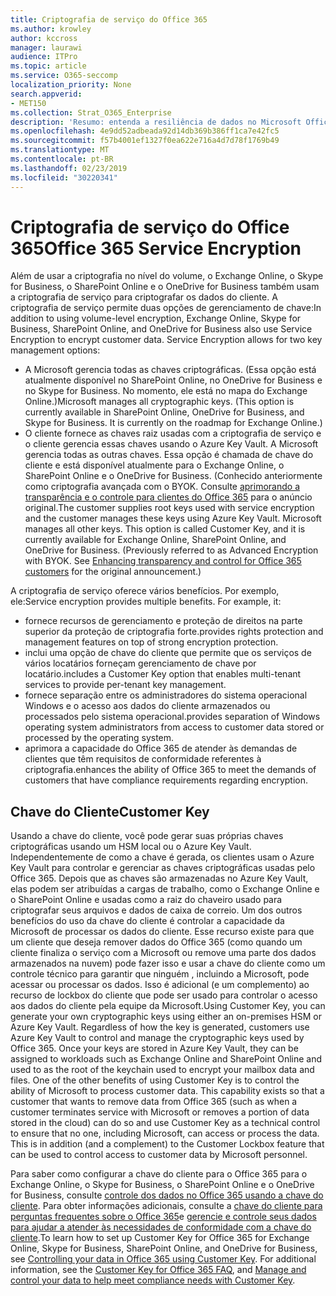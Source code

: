 ```yaml
---
title: Criptografia de serviço do Office 365
ms.author: krowley
author: kccross
manager: laurawi
audience: ITPro
ms.topic: article
ms.service: O365-seccomp
localization_priority: None
search.appverid:
- MET150
ms.collection: Strat_O365_Enterprise
description: 'Resumo: entenda a resiliência de dados no Microsoft Office 365.'
ms.openlocfilehash: 4e9dd52adbeada92d14db369b386ff1ca7e42fc5
ms.sourcegitcommit: f57b4001ef1327f0ea622e716a4d7d78f1769b49
ms.translationtype: MT
ms.contentlocale: pt-BR
ms.lasthandoff: 02/23/2019
ms.locfileid: "30220341"
---
```

# <a name="office-365-service-encryption"></a><span data-ttu-id="aa6f8-103">Criptografia de serviço do Office 365</span><span class="sxs-lookup"><span data-stu-id="aa6f8-103">Office 365 Service Encryption</span></span>

<span data-ttu-id="aa6f8-p101">Além de usar a criptografia no nível do volume, o Exchange Online, o Skype for Business, o SharePoint Online e o OneDrive for Business também usam a criptografia de serviço para criptografar os dados do cliente. A criptografia de serviço permite duas opções de gerenciamento de chave:</span><span class="sxs-lookup"><span data-stu-id="aa6f8-p101">In addition to using volume-level encryption, Exchange Online, Skype for Business, SharePoint Online, and OneDrive for Business also use Service Encryption to encrypt customer data. Service Encryption allows for two key management options:</span></span>
- <span data-ttu-id="aa6f8-p102">A Microsoft gerencia todas as chaves criptográficas. (Essa opção está atualmente disponível no SharePoint Online, no OneDrive for Business e no Skype for Business. No momento, ele está no mapa do Exchange Online.)</span><span class="sxs-lookup"><span data-stu-id="aa6f8-p102">Microsoft manages all cryptographic keys. (This option is currently available in SharePoint Online, OneDrive for Business, and Skype for Business. It is currently on the roadmap for Exchange Online.)</span></span>
- <span data-ttu-id="aa6f8-p103">O cliente fornece as chaves raiz usadas com a criptografia de serviço e o cliente gerencia essas chaves usando o Azure Key Vault. A Microsoft gerencia todas as outras chaves. Essa opção é chamada de chave do cliente e está disponível atualmente para o Exchange Online, o SharePoint Online e o OneDrive for Business. (Conhecido anteriormente como criptografia avançada com o BYOK. Consulte [aprimorando a transparência e o controle para clientes do Office 365](http://blogs.office.com/2015/04/21/enhancing-transparency-and-control-for-office-365-customers/) para o anúncio original.</span><span class="sxs-lookup"><span data-stu-id="aa6f8-p103">The customer supplies root keys used with service encryption and the customer manages these keys using Azure Key Vault. Microsoft manages all other keys. This option is called Customer Key, and it is currently available for Exchange Online, SharePoint Online, and OneDrive for Business. (Previously referred to as Advanced Encryption with BYOK. See [Enhancing transparency and control for Office 365 customers](http://blogs.office.com/2015/04/21/enhancing-transparency-and-control-for-office-365-customers/) for the original announcement.)</span></span>

<span data-ttu-id="aa6f8-p104">A criptografia de serviço oferece vários benefícios. Por exemplo, ele:</span><span class="sxs-lookup"><span data-stu-id="aa6f8-p104">Service encryption provides multiple benefits. For example, it:</span></span>
- <span data-ttu-id="aa6f8-116">fornece recursos de gerenciamento e proteção de direitos na parte superior da proteção de criptografia forte.</span><span class="sxs-lookup"><span data-stu-id="aa6f8-116">provides rights protection and management features on top of strong encryption protection.</span></span>
- <span data-ttu-id="aa6f8-117">inclui uma opção de chave do cliente que permite que os serviços de vários locatários forneçam gerenciamento de chave por locatário.</span><span class="sxs-lookup"><span data-stu-id="aa6f8-117">includes a Customer Key option that enables multi-tenant services to provide per-tenant key management.</span></span>
- <span data-ttu-id="aa6f8-118">fornece separação entre os administradores do sistema operacional Windows e o acesso aos dados do cliente armazenados ou processados pelo sistema operacional.</span><span class="sxs-lookup"><span data-stu-id="aa6f8-118">provides separation of Windows operating system administrators from access to customer data stored or processed by the operating system.</span></span>
- <span data-ttu-id="aa6f8-119">aprimora a capacidade do Office 365 de atender às demandas de clientes que têm requisitos de conformidade referentes à criptografia.</span><span class="sxs-lookup"><span data-stu-id="aa6f8-119">enhances the ability of Office 365 to meet the demands of customers that have compliance requirements regarding encryption.</span></span>

## <a name="customer-key"></a><span data-ttu-id="aa6f8-120">Chave do Cliente</span><span class="sxs-lookup"><span data-stu-id="aa6f8-120">Customer Key</span></span>
<span data-ttu-id="aa6f8-p105">Usando a chave do cliente, você pode gerar suas próprias chaves criptográficas usando um HSM local ou o Azure Key Vault. Independentemente de como a chave é gerada, os clientes usam o Azure Key Vault para controlar e gerenciar as chaves criptográficas usadas pelo Office 365. Depois que as chaves são armazenadas no Azure Key Vault, elas podem ser atribuídas a cargas de trabalho, como o Exchange Online e o SharePoint Online e usadas como a raiz do chaveiro usado para criptografar seus arquivos e dados de caixa de correio. Um dos outros benefícios do uso da chave do cliente é controlar a capacidade da Microsoft de processar os dados do cliente. Esse recurso existe para que um cliente que deseja remover dados do Office 365 (como quando um cliente finaliza o serviço com a Microsoft ou remove uma parte dos dados armazenados na nuvem) pode fazer isso e usar a chave do cliente como um controle técnico para garantir que ninguém , incluindo a Microsoft, pode acessar ou processar os dados. Isso é adicional (e um complemento) ao recurso de lockbox do cliente que pode ser usado para controlar o acesso aos dados do cliente pela equipe da Microsoft.</span><span class="sxs-lookup"><span data-stu-id="aa6f8-p105">Using Customer Key, you can generate your own cryptographic keys using either an on-premises HSM or Azure Key Vault. Regardless of how the key is generated, customers use Azure Key Vault to control and manage the cryptographic keys used by Office 365. Once your keys are stored in Azure Key Vault, they can be assigned to workloads such as Exchange Online and SharePoint Online and used to as the root of the keychain used to encrypt your mailbox data and files. One of the other benefits of using Customer Key is to control the ability of Microsoft to process customer data. This capability exists so that a customer that wants to remove data from Office 365 (such as when a customer terminates service with Microsoft or removes a portion of data stored in the cloud) can do so and use Customer Key as a technical control to ensure that no one, including Microsoft, can access or process the data. This is in addition (and a complement) to the Customer Lockbox feature that can be used to control access to customer data by Microsoft personnel.</span></span>

<span data-ttu-id="aa6f8-p106">Para saber como configurar a chave do cliente para o Office 365 para o Exchange Online, o Skype for Business, o SharePoint Online e o OneDrive for Business, consulte [controle dos dados no Office 365 usando a chave do cliente](https://support.office.com/article/Controlling-your-data-in-Office-365-using-Customer-Key-f2cd475a-e592-46cf-80a3-1bfb0fa17697). Para obter informações adicionais, consulte a [chave do cliente para perguntas frequentes sobre o Office 365](https://support.office.com/article/Customer-Key-for-Office-365-FAQ-41ae293a-bd5c-4083-acd8-e1a2b4329da6)e [gerencie e controle seus dados para ajudar a atender às necessidades de conformidade com a chave do cliente](https://techcommunity.microsoft.com/t5/Microsoft-Ignite-Content-2017/Manage-and-control-your-data-to-help-meet-compliance-needs-with/td-p/117580).</span><span class="sxs-lookup"><span data-stu-id="aa6f8-p106">To learn how to set up Customer Key for Office 365 for Exchange Online, Skype for Business, SharePoint Online, and OneDrive for Business, see [Controlling your data in Office 365 using Customer Key](https://support.office.com/article/Controlling-your-data-in-Office-365-using-Customer-Key-f2cd475a-e592-46cf-80a3-1bfb0fa17697). For additional information, see the [Customer Key for Office 365 FAQ](https://support.office.com/article/Customer-Key-for-Office-365-FAQ-41ae293a-bd5c-4083-acd8-e1a2b4329da6), and [Manage and control your data to help meet compliance needs with Customer Key](https://techcommunity.microsoft.com/t5/Microsoft-Ignite-Content-2017/Manage-and-control-your-data-to-help-meet-compliance-needs-with/td-p/117580).</span></span>
